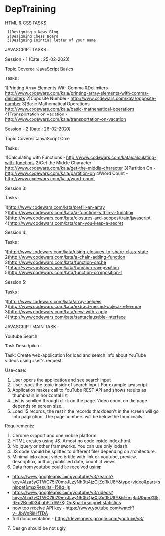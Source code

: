 # DepTraining


HTML  & CSS TASKS
 
     1)Designing a News Blog
     2)Designing Chess Board
     3)Designing Inintial letter of your name





JAVASCRIPT TASKS :

 Session - 1 (Date : 25-02-2020)

Topic Covered :JavaScript Basics

Tasks :

  1)Printing Array Elements With Comma &Delimiters - http://www.codewars.com/kata/printing-array-elements-with-comma-delimiters
  2)Opposite Number - http://www.codewars.com/kata/opposite-number
  3)Basic Mathematical Operations - http://www.codewars.com/kata/basic-mathematical-operations
  4)Transportation on vacation - http://www.codewars.com/kata/transportation-on-vacation


 Session - 2 (Date : 26-02-2020)

Topic Covered :JavaScript Core

Tasks :

  1)Calculating with Functions - http://www.codewars.com/kata/calculating-with-functions
  2)Get the Middle Character - http://www.codewars.com/kata/get-the-middle-character
  3)Partition On - http://www.codewars.com/kata/partition-on
  4)Word Count - http://www.codewars.com/kata/word-count




Session 3:

Tasks :

  1)http://www.codewars.com/kata/prefill-an-array
  2)http://www.codewars.com/kata/a-function-within-a-function
  3)http://www.codewars.com/kata/closures-and-scopes/train/javascript
  4)http://www.codewars.com/kata/can-you-keep-a-secret


Session 4:

Tasks :

  1)http://www.codewars.com/kata/using-closures-to-share-class-state
  2)http://www.codewars.com/kata/a-chain-adding-function
  3)http://www.codewars.com/kata/function-cache
  4)http://www.codewars.com/kata/function-composition
  5)http://www.codewars.com/kata/function-composition-1


Session 5:

Tasks :

  1)http://www.codewars.com/kata/array-helpers
  2)http://www.codewars.com/kata/extract-nested-object-reference
  3)http://www.codewars.com/kata/new-with-apply
  4)http://www.codewars.com/kata/santaclausable-interface



JAVASCRIPT MAIN  TASK :


Youtube Search 

Task Description :

Task: Create web-application for load and search info about YouTube videos using user's request.

Use-case:
1. User opens the application and see search input
2. User types the topic inside of search input. For example javascript
3. Application makes call to YouTube REST API and shows results as thumbnails in horizontal list
4. List is scrolled through click on the page. Video count on the page depends on screen size. 
5. Load 15 records, the rest if the records that doesn't in the screen will go into pagination. The page numbers will be below the thumbnails.

Requirements:
1. Chrome support and one mobile platform
2. HTML creates using JS. Almost no code inside index.html.
3. No jquery or other frameworks. You can use only lodash.
4. JS code should be splitted to different files depending on architecture.
5. Minimal info about video is title with link on youtube, preview, description, author, published date, count of views.
6. Data from youtube could be received using:
- https://www.googleapis.com/youtube/v3/search?key=AIzaSyCTWC75i70moJLzyNh3tt4jzCljZcRkU8Y&type=video&part=snippet&maxResults=15&q=js
- https://www.googleapis.com/youtube/v3/videos?key=AIzaSyCTWC75i70moJLzyNh3tt4jzCljZcRkU8Y&id=nq4aU9gmZQk,REu2BcnlD34,qbPTdW7KgOg&part=snippet,statistics
- how too receive API key - https://www.youtube.com/watch?v=JbWnRhHfTDA
- full documentation - https://developers.google.com/youtube/v3/
7. Design should be not ugly
